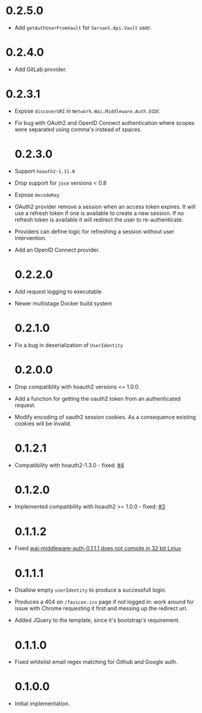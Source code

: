 # 0.2.5.0

- Add `getAuthUserFromVault` for `Servant.Api.Vault` user.

# 0.2.4.0

- Add GitLab provider.

# 0.2.3.1

- Expose `discoverURI` in `Network.Wai.Middleware.Auth.OIDC`
- Fix bug with OAuth2 and OpenID Connect authentication where scopes were
  separated using comma's instead of spaces.

  # 0.2.3.0

- Support `hoauth2-1.11.0`
- Drop support for `jose` versions < 0.8
- Expose `decodeKey`
- OAuth2 provider remove a session when an access token expires. It will use a
  refresh token if one is available to create a new session. If no refresh token
  is available it will redirect the user to re-authenticate.
- Providers can define logic for refreshing a session without user intervention.
- Add an OpenID Connect provider.

  # 0.2.2.0

- Add request logging to executable
- Newer multistage Docker build system

  # 0.2.1.0

- Fix a bug in deserialization of `UserIdentity`

  # 0.2.0.0

- Drop compatiblity with hoauth2 versions <= 1.0.0.
- Add a function for getting the oauth2 token from an authenticated request.
- Modify encoding of oauth2 session cookies. As a consequence existing cookies will be invalid.

  # 0.1.2.1

- Compatibility with hoauth2-1.3.0 - fixed: [#4](https://github.com/fpco/wai-middleware-auth/issues/4)

  # 0.1.2.0

- Implemented compatibility with hoauth2 >= 1.0.0 - fixed: [#3](https://github.com/fpco/wai-middleware-auth/issues/3)

  # 0.1.1.2

- Fixed [wai-middleware-auth-0.1.1.1 does not compile in 32 bit Linux](https://github.com/fpco/wai-middleware-auth/issues/2)

  # 0.1.1.1

- Disallow empty `userIdentity` to produce a successfull login.
- Produces a 404 on `/favicon.ico` page if not logged in: work around for issue
  with Chrome requesting it first and messing up the redirect url.
- Added JQuery to the template, since it's bootstrap's requirement.

  # 0.1.1.0

- Fixed whitelist email regex matching for Github and Google auth.

  # 0.1.0.0

- Initial implementation.
